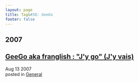 ```yaml
---
layout: page
title: Tag&#58; GeeGo
footer: false
---
```


<div id="blog-archives" class="category">
<h2>2007</h2>

<article>
<h1><a href="/2007/08/13/geego-aka-franglish-jy-go-jy-vais/index.html">GeeGo aka franglish : "J'y go" (J'y vais)</a></h1>
<time datetime="2007-08-13T00:00:00-06:00" pubdate><span class='month'>Aug</span> <span class='day'>13</span> <span class='year'>2007</span></time>
<footer>
<span class="categories">posted in 
<a href='/categories/general/'>General</a></span>
</footer>
</article>
</div>
